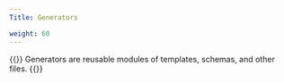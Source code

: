 ```yaml
---
Title: Generators

weight: 60
---
```


{{<lead>}}
Generators are reusable modules
of templates, schemas, and other files.
{{</lead>}}
